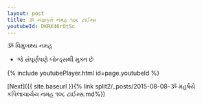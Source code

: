 ```yaml
---
layout: post
title: ૐ યજ્ઞકૃતે નમહ ૧૦૮ ટાઈમ્સ
youtubeId: DKRX46rOtSc
---
```

 
 
 ૐ વિમુખથ્ય નમહ  
 
 -  જે સંપૂર્ણપણે બોન્ડ્સથી મુક્ત છે 
 
  
 
  
 
 
 
 
 
 


{% include youtubePlayer.html id=page.youtubeId %}
 
[Next]({{ site.baseurl }}{% link  split2/_posts/2015-08-08-ૐ મહર્ષયે કપિલાચાર્યય નમહ ૧૦૮ ટાઈમ્સ.md%})
 
